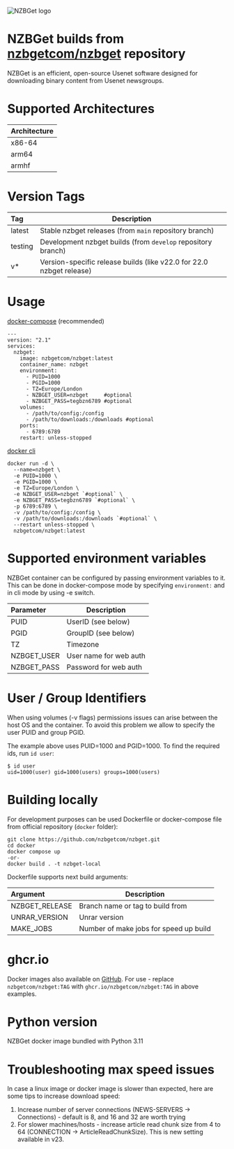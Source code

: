 ![NZBGet logo](https://nzbget.com/img/logo.svg)

# NZBGet builds from [nzbgetcom/nzbget](https://github.com/nzbgetcom/nzbget) repository

NZBGet is an efficient, open-source Usenet software designed for downloading binary content from Usenet newsgroups.

# Supported Architectures

| Architecture 
|:-
| x86-64       
| arm64        
| armhf        

# Version Tags

| Tag          | Description
|:-------------|-
| latest       | Stable nzbget releases (from `main` repository branch)
| testing      | Development nzbget builds (from `develop` repository branch)
| v*           | Version-specific release builds (like v22.0 for 22.0 nzbget release)

# Usage

[docker-compose](https://docs.docker.com/compose/) (recommended)
```
---
version: "2.1"
services:
  nzbget:
    image: nzbgetcom/nzbget:latest
    container_name: nzbget
    environment:
      - PUID=1000
      - PGID=1000
      - TZ=Europe/London
      - NZBGET_USER=nzbget     #optional
      - NZBGET_PASS=tegbzn6789 #optional
    volumes:
      - /path/to/config:/config
      - /path/to/downloads:/downloads #optional
    ports:
      - 6789:6789
    restart: unless-stopped
```

[docker cli](https://docs.docker.com/engine/reference/commandline/cli/)
```
docker run -d \
  --name=nzbget \
  -e PUID=1000 \
  -e PGID=1000 \
  -e TZ=Europe/London \
  -e NZBGET_USER=nzbget `#optional` \
  -e NZBGET_PASS=tegbzn6789 `#optional` \
  -p 6789:6789 \
  -v /path/to/config:/config \
  -v /path/to/downloads:/downloads `#optional` \
  --restart unless-stopped \
  nzbgetcom/nzbget:latest
```

# Supported environment variables

NZBGet container can be configured by passing environment variables to it. This can be done in docker-compose mode by specifying `environment:` and in cli mode by using -e switch.

| Parameter	  | Description
|:------------|-
| PUID        | UserID (see below)
| PGID        | GroupID (see below)
| TZ          | Timezone
| NZBGET_USER | User name for web auth
| NZBGET_PASS | Password for web auth

# User / Group Identifiers

When using volumes (-v flags) permissions issues can arise between the host OS and the container. To avoid this problem we allow to specify the user PUID and group PGID.

The example above uses PUID=1000 and PGID=1000. To find the required ids, run `id user`:
```
$ id user
uid=1000(user) gid=1000(users) groups=1000(users)
```

# Building locally

For development purposes can be used Dockerfile or docker-compose file from official repository (`docker` folder): 

```
git clone https://github.com/nzbgetcom/nzbget.git
cd docker
docker compose up
-or-
docker build . -t nzbget-local
```

Dockerfile supports next build arguments:

| Argument	      | Description
|:----------------|-
| NZBGET_RELEASE  | Branch name or tag to build from
| UNRAR_VERSION   | Unrar version
| MAKE_JOBS       | Number of make jobs for speed up build

# ghcr.io

Docker images also available on [GitHub](https://github.com/nzbgetcom/nzbget/pkgs/container/nzbget). For use - replace `nzbgetcom/nzbget:TAG` with `ghcr.io/nzbgetcom/nzbget:TAG` in above examples.

# Python version

NZBGet docker image bundled with Python 3.11

# Troubleshooting max speed issues

In case a linux image or docker image is slower than expected, here are some tips to increase download speed:

1. Increase number of server connections (NEWS-SERVERS -> Connections) - default is 8, and 16 and 32 are worth trying
2. For slower machines/hosts - increase article read chunk size from 4 to 64 (CONNECTION -> ArticleReadChunkSize). This is new setting available in v23.

